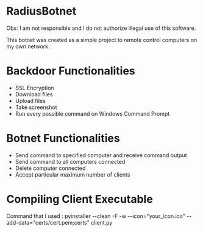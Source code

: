 # RadiusBotnet

Obs: I am not responsible and I do not authorize illegal use of this software.

This botnet was created as a simple project to remote control computers on my own network.

# Backdoor Functionalities

 - SSL Encryption
 - Download files
 - Upload files
 - Take screenshot
 - Run every possible command on Windows Command Prompt
 

# Botnet Functionalities

  - Send command to specified computer and receive command output
  - Send command to all computers connected
  - Delete computer connected
  - Accept particular maximum number of clients

# Compiling Client Executable
  Command that I used : pyinstaller --clean -F -w --icon="your_icon.ico" --add-data="certs/cert.pem;certs" client.py
  
